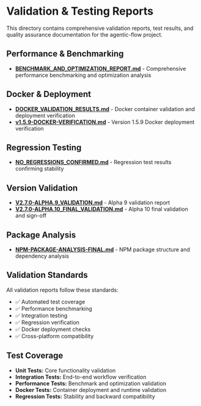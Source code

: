 # Validation & Testing Reports

This directory contains comprehensive validation reports, test results, and quality assurance documentation for the agentic-flow project.

## Performance & Benchmarking

- **[BENCHMARK_AND_OPTIMIZATION_REPORT.md](./BENCHMARK_AND_OPTIMIZATION_REPORT.md)** - Comprehensive performance benchmarking and optimization analysis

## Docker & Deployment

- **[DOCKER_VALIDATION_RESULTS.md](./DOCKER_VALIDATION_RESULTS.md)** - Docker container validation and deployment verification
- **[v1.5.9-DOCKER-VERIFICATION.md](./v1.5.9-DOCKER-VERIFICATION.md)** - Version 1.5.9 Docker deployment verification

## Regression Testing

- **[NO_REGRESSIONS_CONFIRMED.md](./NO_REGRESSIONS_CONFIRMED.md)** - Regression test results confirming stability

## Version Validation

- **[V2.7.0-ALPHA.9_VALIDATION.md](./V2.7.0-ALPHA.9_VALIDATION.md)** - Alpha 9 validation report
- **[V2.7.0-ALPHA.10_FINAL_VALIDATION.md](./V2.7.0-ALPHA.10_FINAL_VALIDATION.md)** - Alpha 10 final validation and sign-off

## Package Analysis

- **[NPM-PACKAGE-ANALYSIS-FINAL.md](./NPM-PACKAGE-ANALYSIS-FINAL.md)** - NPM package structure and dependency analysis

## Validation Standards

All validation reports follow these standards:
- ✅ Automated test coverage
- ✅ Performance benchmarking
- ✅ Integration testing
- ✅ Regression verification
- ✅ Docker deployment checks
- ✅ Cross-platform compatibility

## Test Coverage

- **Unit Tests:** Core functionality validation
- **Integration Tests:** End-to-end workflow verification
- **Performance Tests:** Benchmark and optimization validation
- **Docker Tests:** Container deployment and runtime validation
- **Regression Tests:** Stability and backward compatibility
